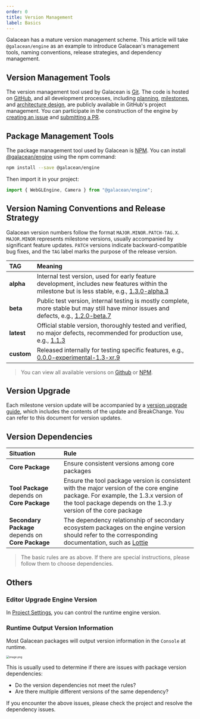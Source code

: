 ```yaml
---
order: 0
title: Version Management
label: Basics
---
```


Galacean has a mature version management scheme. This article will take `@galacean/engine` as an example to introduce Galacean's management tools, naming conventions, release strategies, and dependency management.

## Version Management Tools

The version management tool used by Galacean is [Git](https://git-scm.com/). The code is hosted on [GitHub](https://github.com/galacean/), and all development processes, including [planning](https://github.com/galacean/engine/projects?query=is%3Aopen), [milestones](https://github.com/galacean/engine/milestones), and [architecture design](https://github.com/galacean/engine/wiki/Physical-system-design), are publicly available in GitHub's project management. You can participate in the construction of the engine by [creating an issue](https://docs.github.com/zh/issues/tracking-your-work-with-issues/creating-an-issue) and [submitting a PR](https://docs.github.com/zh/pull-requests/collaborating-with-pull-requests/proposing-changes-to-your-work-with-pull-requests/creating-a-pull-request-from-a-fork).

## Package Management Tools

The package management tool used by Galacean is [NPM](https://www.npmjs.com/). You can install [@galacean/engine](https://www.npmjs.com/package/@galacean/engine?activeTab=versions) using the npm command:

```bash
npm install --save @galacean/engine
```

Then import it in your project:

```typescript
import { WebGLEngine, Camera } from "@galacean/engine";
```

## Version Naming Conventions and Release Strategy

Galacean version numbers follow the format `MAJOR.MINOR.PATCH-TAG.X`. `MAJOR.MINOR` represents milestone versions, usually accompanied by significant feature updates. `PATCH` versions indicate backward-compatible bug fixes, and the `TAG` label marks the purpose of the release version.

| TAG | Meaning |
| :-- | :-- |
| **alpha** | Internal test version, used for early feature development, includes new features within the milestone but is less stable, e.g., [1.3.0-alpha.3](https://www.npmjs.com/package/@galacean/engine/v/1.3.0-alpha.3) |
| **beta** | Public test version, internal testing is mostly complete, more stable but may still have minor issues and defects, e.g., [1.2.0-beta.7](https://www.npmjs.com/package/@galacean/engine/v/1.2.0-beta.7) |
| **latest** | Official stable version, thoroughly tested and verified, no major defects, recommended for production use, e.g., [1.1.3](https://www.npmjs.com/package/@galacean/engine/v/1.1.3) |
| **custom** | Released internally for testing specific features, e.g., [0.0.0-experimental-1.3-xr.9](https://www.npmjs.com/package/@galacean/engine/v/0.0.0-experimental-1.3-xr.9) |

> You can view all available versions on [Github](https://github.com/galacean/engine/releases) or [NPM](https://www.npmjs.com/package/@galacean/engine?activeTab=versions).

## Version Upgrade

Each milestone version update will be accompanied by a [version upgrade guide](https://github.com/galacean/engine/wiki/Migration-Guide), which includes the contents of the update and BreakChange. You can refer to this document for version updates.

## Version Dependencies

| Situation | Rule |
| :-- | :-- |
| **Core Package** | Ensure consistent versions among core packages |
| **Tool Package** depends on **Core Package** | Ensure the tool package version is consistent with the major version of the core engine package. For example, the 1.3.x version of the tool package depends on the 1.3.y version of the core package |
| **Secondary Package** depends on **Core Package** | The dependency relationship of secondary ecosystem packages on the engine version should refer to the corresponding documentation, such as [Lottie](/en/docs/graphics/2D/lottie/#lottie-使用版本说明) |

> The basic rules are as above. If there are special instructions, please follow them to choose dependencies.

## Others

### Editor Upgrade Engine Version

In [Project Settings](/en/docs/interface/menu/#项目设置), you can control the runtime engine version.

### Runtime Output Version Information

Most Galacean packages will output version information in the `Console` at runtime.

<img src="https://mdn.alipayobjects.com/huamei_yo47yq/afts/img/A*6UM6TZ4IVYAAAAAAAAAAAAAADhuCAQ/original" alt="image.png" style="zoom:50%;" />

This is usually used to determine if there are issues with package version dependencies:

- Do the version dependencies not meet the rules?
- Are there multiple different versions of the same dependency?

If you encounter the above issues, please check the project and resolve the dependency issues.
